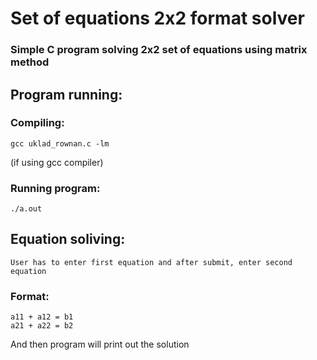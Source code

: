 # Set of equations 2x2 format solver
### Simple C program solving 2x2 set of equations using matrix method

## Program running:
### Compiling:
    gcc uklad_rownan.c -lm
(if using gcc compiler)
### Running program:
    ./a.out
## Equation soliving:
    User has to enter first equation and after submit, enter second equation
### Format:
    a11 + a12 = b1
    a21 + a22 = b2
And then program will print out the solution
